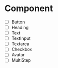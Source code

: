 # Component

- [ ] Button
- [ ] Heading
- [ ] Text
- [ ] TextInput
- [ ] Textarea
- [ ] Checkbox
- [ ] Avatar
- [ ] MultiStep
